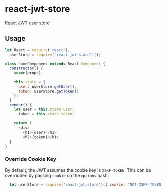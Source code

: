 # react-jwt-store

React JWT user store

## Usage

```javascript
let React = require('react'),
  userStore = require('react-jwt-store')();

class someComponent extends React.Component {
  constructor() {
    super(props);

    this.state = {
      user: userStore.getUser(),
      token: userStore.getToken()
    };
  }
  render() {
    let user = this.state.user,
      token = this.state.token;

    return (
      <div>
        <h1>{user}</h1>
        <h2>{token}</h1>
  }
}
```

### Override Cookie Key

By default, the JWT assumes the cookie key is `XSRF-TOKEN`. This can be overridden
by passing `cookie` on the `options` hash:

```javascript
  let userStore = require('react-jwt-store')({ cookie: 'NOT-XSRF-TOKEN'});
```
